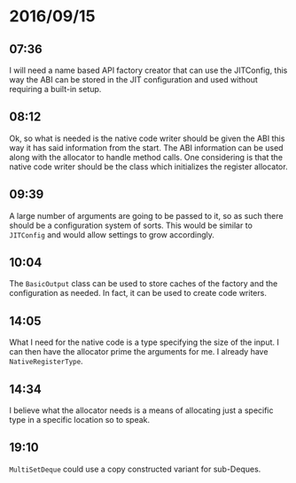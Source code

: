 # 2016/09/15

## 07:36

I will need a name based API factory creator that can use the JITConfig, this
way the ABI can be stored in the JIT configuration and used without requiring
a built-in setup.

## 08:12

Ok, so what is needed is the native code writer should be given the ABI this
way it has said information from the start. The ABI information can be used
along with the allocator to handle method calls. One considering is that the
native code writer should be the class which initializes the register
allocator.

## 09:39

A large number of arguments are going to be passed to it, so as such there
should be a configuration system of sorts. This would be similar to `JITConfig`
and would allow settings to grow accordingly.

## 10:04

The `BasicOutput` class can be used to store caches of the factory and the
configuration as needed. In fact, it can be used to create code writers.

## 14:05

What I need for the native code is a type specifying the size of the input. I
can then have the allocator prime the arguments for me. I already have
`NativeRegisterType`.

## 14:34

I believe what the allocator needs is a means of allocating just a specific
type in a specific location so to speak.

## 19:10

`MultiSetDeque` could use a copy constructed variant for sub-Deques.


